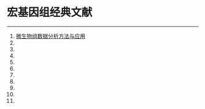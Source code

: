 # 宏基因组经典文献

---
1. [微生物组数据分析方法与应用](http://www.chinagene.cn/article/2019/0253-9772/0253-9772-41-9-845.shtml)
2. []()
3. []()
4. []()
3. []()
4. []()
3. []()
4. []()
3. []()
4. []()
3. []()
